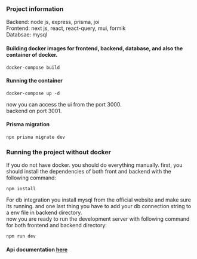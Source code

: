 ### Project information
Backend: node js, express, prisma, joi
<br/>
Frontend: next js, react, react-query, mui, formik
<br/>
Databsae: mysql
#### Building docker images for frontend, backend, database, and also the container of docker.
```
docker-compose build
```
#### Running the container
```
docker-compose up -d
```
now you can access the ui from the port 3000.
<br/>
backend on port 3001.

#### Prisma migration
```
npx prisma migrate dev
```
### Running the project without docker
If you do not have docker. you should do everything manually.
first, you should install the dependencies of both front and backend with the following command:
```
npm install
```
For db integration you install mysql from the official website and make sure its running.
and one last thing you have to add your db connection string to a env file in backend directory.
<br/>
now you are ready to run the development server with following command for both frontend and backend directory:
```
npm run dev
```

#### Api documentation <a href="https://documenter.getpostman.com/view/18846553/2s9YsGhYje">here</a>